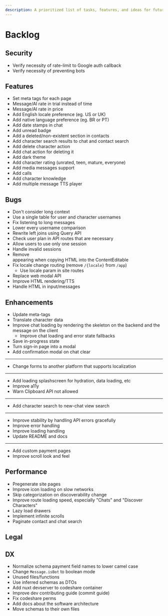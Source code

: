 ```yaml
---
description: A prioritized list of tasks, features, and ideas for future development.
---
```


# Backlog

## Security

- Verify necessity of rate-limit to Google auth callback
- Verify necessity of preventing bots

## Features

- Set meta tags for each page
- Message/AI rate in trial instead of time
- Message/AI rate in price
- Add English locale preference (eg. US or UK)
- Add native language preference (eg. BR or PT)
- Add date stamps in chat
- Add unread badge
- Add a deleted/non-existent section in contacts
- Add character search results to chat and contact search
- Add delete character action
- Add chat action for deleting it
- Add dark theme
- Add character rating (unrated, teen, mature, everyone)
- Add media messages support
- Add calls
- Add character knowledge
- Add multiple message TTS player

## Bugs

- Don't consider long context
- Use a single table for user and character usernames
- Fix listening to long messages
- Lower every username comparison
- Rewrite left joins using Query API
- Check user plan in API routes that are necessary
- Allow users to use only one session
- Handle invalid sessions
- Remove <br> appearing when copying HTML into the ContentEditable
- Fix locale change routing (remove `/{locale}` from `/app`)
  - Use locale param in site routes
- Replace web modal API
- Improve HTML rendering/TTS
- Handle HTML in input/messages

## Enhancements

- Update meta-tags
- Translate character data
- Improve chat loading by rendering the skeleton on the backend and the message on the client
  - Improve chat loading and error state fallbacks
- Save in-progress state
- Turn sign-in page into a modal
- Add confirmation modal on chat clear
- ---
- Change forms to another platform that supports localization
- ---
- Add loading splashscreen for hydration, data loading, etc
- Improve a11y
- Warn Clipboard API not allowed
- ---
- Add character search to new-chat view search
- ---
- Improve stability by handling API errors gracefully
- Improve error handling
- Improve loading handling
- Update README and docs
- ---
- Add custom payment pages
- Improve scroll look and feel

## Performance

- Pregenerate site pages
- Improve icon loading on slow networks
- Skip categorization on discoverability change
- Improve route loading speed, especially "Chats" and "Discover Characters"
- Lazy load drawers
- Implement infinite scrolls
- Paginate contact and chat search

## Legal

## DX

- Normalize schema payment field names to lower camel case
- Change `Message.isBot` to boolean mode
- Unused files/functions
- Use inferred schemas as DTOs
- Add nuxt devserver to codeshare container
- Improve dev contributing guide (commit guide)
- Fix codeshare perms
- Add docs about the software architecture
- Move schemas to their own files
